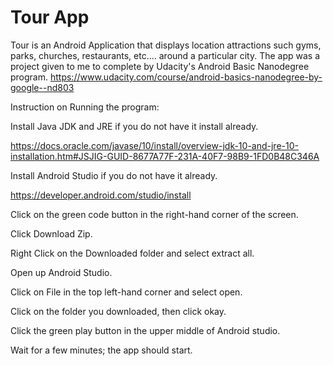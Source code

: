 # Tour App

Tour is an Android Application that displays location attractions such gyms, parks, churches, restaurants, etc.…  around a particular city. The app was a project given to me to complete by Udacity's Android Basic Nanodegree program. https://www.udacity.com/course/android-basics-nanodegree-by-google--nd803

Instruction on Running the program:

Install Java JDK and JRE if you do not have it install already. 

https://docs.oracle.com/javase/10/install/overview-jdk-10-and-jre-10-installation.htm#JSJIG-GUID-8677A77F-231A-40F7-98B9-1FD0B48C346A

Install Android Studio if you do not have it already.

https://developer.android.com/studio/install

Click on the green code button in the right-hand corner of the screen.

Click Download Zip.

Right Click on the Downloaded folder and select extract all.

Open up Android Studio.

Click on File in the top left-hand corner and select open.

Click on the folder you downloaded, then click okay.

Click the green play button in the upper middle of Android studio.

Wait for a few minutes; the app should start.
